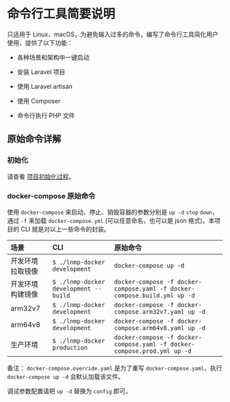 # 命令行工具简要说明

只适用于 Linux、macOS，为避免输入过多的命令，编写了命令行工具简化用户使用，提供了以下功能：

* 各种场景和架构中一键启动

* 安装 Laravel 项目

* 使用 Laravel artisan

* 使用 Composer

* 命令行执行 PHP 文件

## 原始命令详解

### 初始化

请查看 [项目初始化过程](init.md)。

### docker-compose 原始命令

使用 `docker-compose` 来启动、停止、销毁容器的参数分别是 `up -d` `stop` `down`，通过 `-f` 来加载 `docker-compose.yml` (可以任意命名，也可以是 json 格式)，本项目的 CLI 就是对以上一些命令的封装。

|场景|CLI|原始命令|
|:--|:--|:-|
|开发环境 拉取镜像  | `$ ./lnmp-docker development`         |`docker-compose up -d`|
|开发环境 构建镜像  | `$ ./lnmp-docker development --build` |`docker-compose -f docker-compose.yaml -f docker-compose.build.yml up -d`|
|arm32v7         | `$ ./lnmp-docker development`         |`docker-compose -f docker-compose.arm32v7.yaml up -d`|
|arm64v8         | `$ ./lnmp-docker development`         |`docker-compose -f docker-compose.arm64v8.yaml up -d`|
|生产环境         | `$ ./lnmp-docker production`          |`docker-compose -f docker-compose.yaml -f docker-compose.prod.yml up -d` |

备注： `docker-compose.override.yaml` 是为了重写 `docker-compose.yaml`，执行 `docker-compose up -d` 会默认加载该文件。

调试参数配置请把 `up -d` 替换为 `config` 即可。
